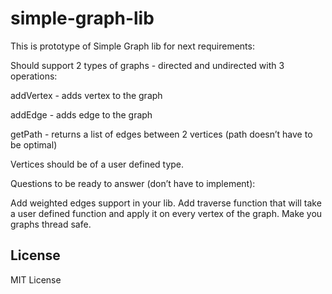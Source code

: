 # simple-graph-lib

This is prototype of Simple Graph lib for next requirements:

Should support 2 types of graphs - directed and undirected with 3 operations:

addVertex - adds vertex to the graph

addEdge - adds edge to the graph

getPath - returns a list of edges between 2 vertices (path doesn’t have to be optimal)

Vertices should be of a user defined type.

Questions to be ready to answer (don’t have to implement):

Add weighted edges support in your lib. 
Add traverse function that will take a user defined function and apply it on every vertex of the graph.
Make you graphs thread safe.

License
-------
MIT License
